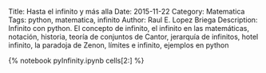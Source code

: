 Title: Hasta el infinito y más alla
Date: 2015-11-22
Category: Matematica
Tags: python, matematica, infinito
Author: Raul E. Lopez Briega
Description: Infinito con python. El concepto de infinito, el infinito en las matemáticas, notación, historia, teoría de conjuntos de Cantor, jerarquía de infinitos, hotel infinito, la paradoja de Zenon, límites e infinito, ejemplos en python

{% notebook pyInfinity.ipynb cells[2:] %}
